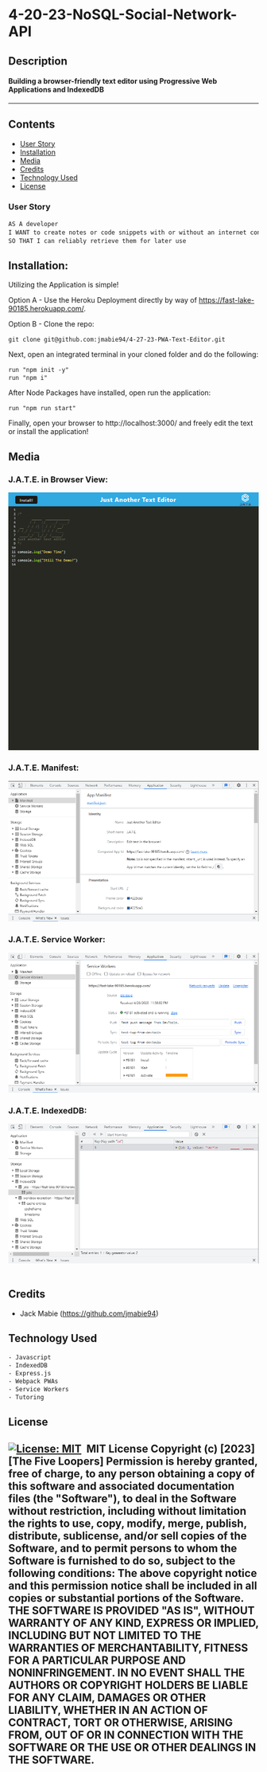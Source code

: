 # 4-20-23-NoSQL-Social-Network-API

## Description

#### Building a browser-friendly text editor using Progressive Web Applications and IndexedDB 
---

## Contents
- [User Story](#user-story)
- [Installation](#installation)
- [Media](#media)
- [Credits](#credits)
- [Technology Used](#technology-used)
- [License](#license)
​
### User Story
```md
AS A developer
I WANT to create notes or code snippets with or without an internet connection
SO THAT I can reliably retrieve them for later use
```
## Installation:

Utilizing the Application is simple!

Option A - Use the Heroku Deployment directly by way of https://fast-lake-90185.herokuapp.com/.

Option B - Clone the repo:
    
    git clone git@github.com:jmabie94/4-27-23-PWA-Text-Editor.git

Next, open an integrated terminal in your cloned folder and do the following:
    
    run "npm init -y"
    run "npm i"

After Node Packages have installed, open run the application:

    run "npm run start"


Finally, open your browser to http://localhost:3000/ and freely edit the text or install the application!
​
## Media

### J.A.T.E. in Browser View:
![Jate Browser View](./media/jate-with-test-text.png)

### J.A.T.E. Manifest:
![Jate Application Manifest](./media/jate-app-manifest.png)

### J.A.T.E. Service Worker:
![Jate Service Worker](./media/jate-service-worker-running.png)

### J.A.T.E. IndexedDB:
![Jate IndexedDB Running](./media/jate-indexedDB-working.png)
​
## Credits
- Jack Mabie (https://github.com/jmabie94)
​
## Technology Used
    - Javascript
    - IndexedDB
    - Express.js
    - Webpack PWAs
    - Service Workers
    - Tutoring
    
## License
​
[![License: MIT](https://img.shields.io/badge/License-MIT-yellow.svg)](https://opensource.org/licenses/MIT)
​
MIT License
Copyright (c) [2023] [The Five Loopers]
Permission is hereby granted, free of charge, to any person obtaining a copy
of this software and associated documentation files (the "Software"), to deal
in the Software without restriction, including without limitation the rights
to use, copy, modify, merge, publish, distribute, sublicense, and/or sell
copies of the Software, and to permit persons to whom the Software is
furnished to do so, subject to the following conditions:
The above copyright notice and this permission notice shall be included in all
copies or substantial portions of the Software.
THE SOFTWARE IS PROVIDED "AS IS", WITHOUT WARRANTY OF ANY KIND, EXPRESS OR
IMPLIED, INCLUDING BUT NOT LIMITED TO THE WARRANTIES OF MERCHANTABILITY,
FITNESS FOR A PARTICULAR PURPOSE AND NONINFRINGEMENT. IN NO EVENT SHALL THE
AUTHORS OR COPYRIGHT HOLDERS BE LIABLE FOR ANY CLAIM, DAMAGES OR OTHER
LIABILITY, WHETHER IN AN ACTION OF CONTRACT, TORT OR OTHERWISE, ARISING FROM,
OUT OF OR IN CONNECTION WITH THE SOFTWARE OR THE USE OR OTHER DEALINGS IN THE
SOFTWARE.
​
---